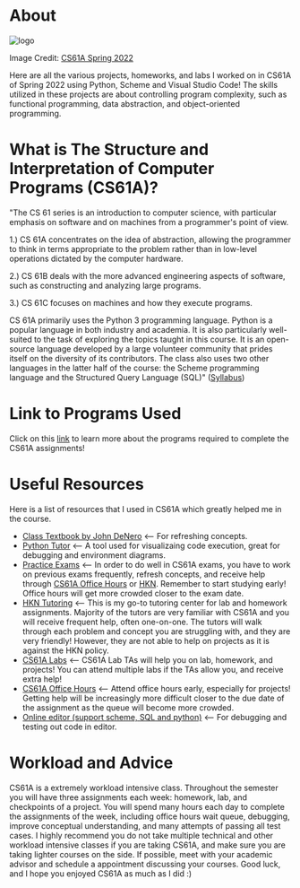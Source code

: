 # About
![logo](https://user-images.githubusercontent.com/111802251/204392749-28f09ba1-aee1-48f3-ad14-a303949787b5.png)

Image Credit: [CS61A Spring 2022](https://inst.eecs.berkeley.edu/~cs61a/sp22/proj/ants/)

Here are all the various projects, homeworks, and labs I worked on in CS61A of Spring 2022 using Python, Scheme and Visual Studio Code! The skills utilized in these projects are about controlling program complexity, such as functional programming, data abstraction, and object-oriented programming.

# What is The Structure and Interpretation of Computer Programs (CS61A)?
"The CS 61 series is an introduction to computer science, with particular emphasis on software and on machines from a programmer's point of view.

1.) CS 61A concentrates on the idea of abstraction, allowing the programmer to think in terms appropriate to the problem rather than in low-level operations dictated by the computer hardware.

2.) CS 61B deals with the more advanced engineering aspects of software, such as constructing and analyzing large programs.

3.) CS 61C focuses on machines and how they execute programs.

CS 61A primarily uses the Python 3 programming language. Python is a popular language in both industry and academia. It is also particularly well-suited to the task of exploring the topics taught in this course. It is an open-source language developed by a large volunteer community that prides itself on the diversity of its contributors. The class also uses two other languages in the latter half of the course: the Scheme programming language and the Structured Query Language (SQL)" ([Syllabus](https://cs61a.org/articles/about/))

# Link to Programs Used
Click on this [link](https://cs61a.org/lab/lab00/) to learn more about the programs required to complete the CS61A assignments!

# Useful Resources
Here is a list of resources that I used in CS61A which greatly helped me in the course.
- [Class Textbook by John DeNero](http://composingprograms.com/) <-- For refreshing concepts.
- [Python Tutor](https://pythontutor.com/cp/composingprograms.html#mode=edit) <-- A tool used for visualizaing code execution, great for debugging and environment diagrams.
- [Practice Exams](https://cs61a.org/resources/) <-- In order to do well in CS61A exams, you have to work on previous exams frequently, refresh concepts, and receive help through [CS61A Office Hours](https://cs61a.org/office-hours/) or [HKN](https://hkn.eecs.berkeley.edu/tutor/). Remember to start studying early! Office hours will get more crowded closer to the exam date.
- [HKN Tutoring](https://hkn.eecs.berkeley.edu/tutor/) <-- This is my go-to tutoring center for lab and homework assignments. Majority of the tutors are very familiar with CS61A and you will receive frequent help, often one-on-one. The tutors will walk through each problem and concept you are struggling with, and they are very friendly! However, they are not able to help on projects as it is against the HKN policy.
- [CS61A Labs](https://cs61a.org/weekly/) <-- CS61A Lab TAs will help you on lab, homework, and projects! You can attend multiple labs if the TAs allow you, and receive extra help!
- [CS61A Office Hours](https://cs61a.org/office-hours/) <-- Attend office hours early, especially for projects! Getting help will be increasingly more difficult closer to the due date of the assignment as the queue will become more crowded.
- [Online editor (support scheme, SQL and python)](https://code.cs61a.org/) <-- For debugging and testing out code in editor.

# Workload and Advice
CS61A is a extremely workload intensive class. Throughout the semester you will have three assignments each week: homework, lab, and checkpoints of a project. You will spend many hours each day to complete the assignments of the week, including office hours wait queue, debugging, improve conceptual understanding, and many attempts of passing all test cases. I highly recommend you do not take multiple technical and other workload intensive classes if you are taking CS61A, and make sure you are taking lighter courses on the side. If possible, meet with your academic advisor and schedule a appointment discussing your courses. Good luck, and I hope you enjoyed CS61A as much as I did :)
